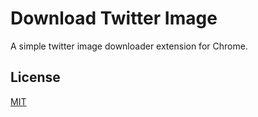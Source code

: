 # Download Twitter Image

A simple twitter image downloader extension for Chrome.

## License

[MIT](LICENSE)
